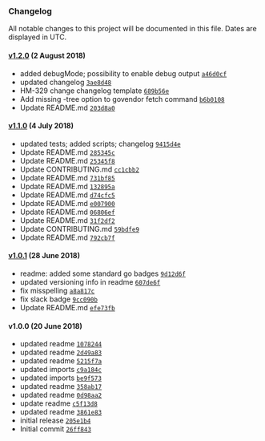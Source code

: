 ### Changelog

All notable changes to this project will be documented in this file. Dates are displayed in UTC.

#### [v1.2.0](https://github.com/hexonet/go-sdk/compare/v1.1.0...v1.2.0) (2 August 2018)

- added debugMode; possibility to enable debug output [`a46d0cf`](https://github.com/hexonet/go-sdk/commit/a46d0cfefaafec10bfaac536be7cbe365d837eaf)
- updated changelog [`3ae8d48`](https://github.com/hexonet/go-sdk/commit/3ae8d48d1dbf989d714ff206f84dac8c7858a98b)
- HM-329 change changelog template [`689b56e`](https://github.com/hexonet/go-sdk/commit/689b56ee2a9cf53604e7c835879fb635999da94c)
- Add missing -tree option to govendor fetch command [`b6b0108`](https://github.com/hexonet/go-sdk/commit/b6b01080ead0752d5f27e8d0e6a7215250cbd13a)
- Update README.md [`203d8a0`](https://github.com/hexonet/go-sdk/commit/203d8a0abdc88ab5a06aeae8a3a70c9f9489f381)

#### [v1.1.0](https://github.com/hexonet/go-sdk/compare/v1.0.1...v1.1.0) (4 July 2018)

- updated tests; added scripts; changelog [`9415d4e`](https://github.com/hexonet/go-sdk/commit/9415d4e8f9e0db44fc252b43dbac5e021d988943)
- Update README.md [`285345c`](https://github.com/hexonet/go-sdk/commit/285345cd882f4a1417995930b200fe6d3dbac8f0)
- Update README.md [`25345f8`](https://github.com/hexonet/go-sdk/commit/25345f80c9d3b71273a28493f6839796cecaa727)
- Update CONTRIBUTING.md [`cc1cbb2`](https://github.com/hexonet/go-sdk/commit/cc1cbb2e16a8740fa0236b63a1474d9161b04cd2)
- Update README.md [`731bf85`](https://github.com/hexonet/go-sdk/commit/731bf8584526c7be4962894e29b1e616f3d830a0)
- Update README.md [`132895a`](https://github.com/hexonet/go-sdk/commit/132895aa28ba90a42ad62a91a8c2855d6d372999)
- Update README.md [`d74cfc5`](https://github.com/hexonet/go-sdk/commit/d74cfc584c746719566a07ae63bab0f7a7da0d68)
- Update README.md [`e007900`](https://github.com/hexonet/go-sdk/commit/e007900b3e5c1907ba0682343c9f2253f7742b03)
- Update README.md [`06806ef`](https://github.com/hexonet/go-sdk/commit/06806ef58699fac27869c7ab70d2a69fa4a79f00)
- Update README.md [`31f2df2`](https://github.com/hexonet/go-sdk/commit/31f2df2cc9071176f3a9c231ed5715a9e1a31823)
- Update CONTRIBUTING.md [`59bdfe9`](https://github.com/hexonet/go-sdk/commit/59bdfe989caa5b6788f2e92d3188a866f6ae0917)
- Update README.md [`792cb7f`](https://github.com/hexonet/go-sdk/commit/792cb7fb6f91583f1fcbfdc2ed8b5295caf5a572)

#### [v1.0.1](https://github.com/hexonet/go-sdk/compare/v1.0.0...v1.0.1) (28 June 2018)

- readme: added some standard go badges [`9d12d6f`](https://github.com/hexonet/go-sdk/commit/9d12d6fda2053258188aa0edefc4b75e458ab159)
- updated versioning info in readme [`607de6f`](https://github.com/hexonet/go-sdk/commit/607de6f787df016f42216e38dcee5a22f4042093)
- fix misspelling [`a8a817c`](https://github.com/hexonet/go-sdk/commit/a8a817c729ad118b9598165bb95cf81a919e8124)
- fix slack badge [`9cc090b`](https://github.com/hexonet/go-sdk/commit/9cc090b845a7c482ebe095f31cee73e1cd6a491e)
- Update README.md [`efe73fb`](https://github.com/hexonet/go-sdk/commit/efe73fb57039d0d101a96c5171b862493b3a3adf)

#### v1.0.0 (20 June 2018)

- updated readme [`1078244`](https://github.com/hexonet/go-sdk/commit/107824423f630da8978afacbf5cac5c1c31331e4)
- updated readme [`2d49a83`](https://github.com/hexonet/go-sdk/commit/2d49a83bf9275b2bbd6a42b2aee1b06b0878b230)
- updated readme [`5215f7a`](https://github.com/hexonet/go-sdk/commit/5215f7a1f6e1e195f692ea9ecffe444f23a47627)
- updated imports [`c9a184c`](https://github.com/hexonet/go-sdk/commit/c9a184cf865de416e747ac637a0b9d99ea60b0e7)
- updated imports [`be9f573`](https://github.com/hexonet/go-sdk/commit/be9f57375d5777075f2268e23d70eb47650f1bd1)
- updated readme [`358ab17`](https://github.com/hexonet/go-sdk/commit/358ab17bdb082a9f3b4c40d37fc07a1c4105ee45)
- updated readme [`0d98aa2`](https://github.com/hexonet/go-sdk/commit/0d98aa26a89b69d9a4a0a29942e25b6de5979f4a)
- update readme [`c5f13d8`](https://github.com/hexonet/go-sdk/commit/c5f13d8db64cbf3af6f753cec5d0b9359b439a69)
- updated readme [`3861e83`](https://github.com/hexonet/go-sdk/commit/3861e83ca2edb12b18e79a601f310c5168b90c08)
- initial release [`205e1b4`](https://github.com/hexonet/go-sdk/commit/205e1b4db0404d69567970bd9793a255e5470136)
- Initial commit [`26ff843`](https://github.com/hexonet/go-sdk/commit/26ff843470f09df434dc4b5d1ee32d2e9115858a)
